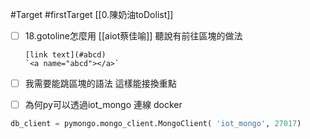 #Target 
#firstTarget
[[0.陳奶油toDolist]]
- [ ] 18.gotoline怎麼用
	[[aiot蔡佳喻]]
	聽說有前往區塊的做法
	
	```
	[link text](#abcd)
	`<a name="abcd"></a>`
	```

- [ ] 我需要能跳區塊的語法 這樣能接換重點
- [ ] 為何py可以透過iot_mongo 連線 docker
```python
db_client = pymongo.mongo_client.MongoClient( 'iot_mongo', 27017)
```